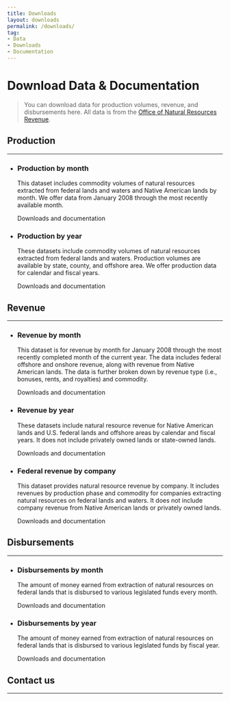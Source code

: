 ```yaml
---
title: Downloads
layout: downloads
permalink: /downloads/
tag:
- Data
- Downloads
- Documentation
---
```


# Download Data & Documentation

> You can download data for production volumes, revenue, and disbursements here. All data is from the [Office of Natural Resources Revenue](https://www.onrr.gov/). 


## Production
--------------------------------------------------------------------------------

<ul class="list-sections list-unstyled">
  <li class="downloads-download_links">
    <h3 id="production-by-month">Production by month</h3>
    <p>This dataset includes commodity volumes of natural resources extracted from federal lands and waters and Native American lands by month. We offer data from January 2008 through the most recently available month.</p>
    <download-data-link to="/downloads/federal-production-by-month/">Downloads and documentation</download-data-link>
  </li>
  <li class="downloads-download_links">
    <h3 id="federal-lands-and-waters">Production by year</h3>
    <p>These datasets include commodity volumes of natural resources extracted from federal lands and waters. Production volumes are available by state, county, and offshore area. We offer production data for calendar and fiscal years.</p>
    <download-data-link to="/downloads/federal-production/">Downloads and documentation</download-data-link>
  </li>
</ul>

## Revenue
--------------------------------------------------------------------------------
<ul class="list-sections list-unstyled">
  <!--Revenue by month-->
  <li class="downloads-download_links">
    <h3 id="all-revenue">Revenue by month</h3>
    <p>This dataset is for revenue by month for January 2008 through the most recently completed month of the current year. The data includes federal offshore and onshore revenue, along with revenue from Native American lands. The data is further broken down by revenue type (i.e., bonuses, rents, and royalties) and commodity.</p>
    <download-data-link to="/downloads/federal-revenue-by-month/">Downloads and documentation</download-data-link>
  </li>
  <!--Federal revenue by location-->
  <li class="downloads-download_links">
    <h3 id="all-revenue">Revenue by year</h3>
    <p>These datasets include natural resource revenue for Native American lands and U.S. federal lands and offshore areas by calendar and fiscal years. It does not include privately owned lands or state-owned lands.</p>
    <download-data-link to="/downloads/federal-revenue-by-location/">Downloads and documentation</download-data-link>
  </li>
  <!--Federal revenue by company-->
  <li class="downloads-download_links">
    <h3 id="all-revenue">Federal revenue by company</h3>
    <p>This dataset provides natural resource revenue by company. It includes revenues by production phase and commodity for companies extracting natural resources on federal lands and waters. It does not include company revenue from Native American lands or privately owned lands.</p>
    <download-data-link to="/downloads/federal-revenue-by-company/">Downloads and documentation</download-data-link>
  </li>
</ul>

## Disbursements
--------------------------------------------------------------------------------

<ul class="list-sections list-unstyled">
  <li class="downloads-download_links">
    <h3 id="disbursements-by-month">Disbursements by month</h3>
    <p>The amount of money earned from extraction of natural resources on federal lands that is disbursed to various legislated funds every month.</p>
    <download-data-link to="/downloads/federal-disbursements-by-month/">Downloads and documentation</download-data-link>
  </li>
</ul>

<ul class="list-sections list-unstyled">
  <li class="downloads-download_links">
    <h3 id="disbursements-by-year">Disbursements by year</h3>
    <p>The amount of money earned from extraction of natural resources on federal lands that is disbursed to various legislated funds by fiscal year.</p>
    <download-data-link to="/downloads/disbursements/">Downloads and documentation</download-data-link>
  </li>
</ul>

## Contact us

--------------------------------------------------------------------------------
